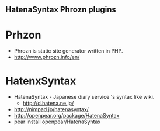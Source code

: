 HatenaSyntax Phrozn plugins
--------------

# Prhzon #

  - Phrozn is static site generator written in PHP.
  - http://www.phrozn.info/en/

# HatenxSyntax #

  - HatenaSyntax - Japanese diary service 's syntax like wiki.
    - http://d.hatena.ne.jp/
  - http://nimpad.jp/hatenasyntax/
  - http://openpear.org/package/HatenaSyntax
  - pear install openpear/HatenaSyntax

